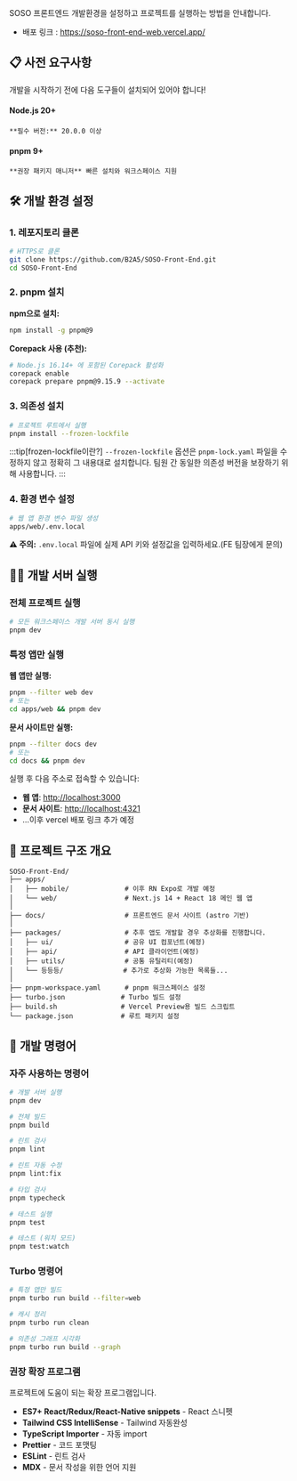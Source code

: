 SOSO 프론트엔드 개발환경을 설정하고 프로젝트를 실행하는 방법을 안내합니다.

- 배포 링크 : https://soso-front-end-web.vercel.app/

## 📋 사전 요구사항

개발을 시작하기 전에 다음 도구들이 설치되어 있어야 합니다!

#### Node.js 20+

    **필수 버전:** 20.0.0 이상

#### pnpm 9+

    **권장 패키지 매니저** 빠른 설치와 워크스페이스 지원

## 🛠️ 개발 환경 설정

### 1. 레포지토리 클론

```bash
# HTTPS로 클론
git clone https://github.com/B2A5/SOSO-Front-End.git
cd SOSO-Front-End
```

### 2. pnpm 설치

**npm으로 설치:**

```bash
npm install -g pnpm@9
```

**Corepack 사용 (추천):**

```bash
# Node.js 16.14+ 에 포함된 Corepack 활성화
corepack enable
corepack prepare pnpm@9.15.9 --activate
```

### 3. 의존성 설치

```bash
# 프로젝트 루트에서 실행
pnpm install --frozen-lockfile
```

:::tip[frozen-lockfile이란?]
`--frozen-lockfile` 옵션은 `pnpm-lock.yaml` 파일을 수정하지 않고 정확히 그 내용대로 설치합니다.
팀원 간 동일한 의존성 버전을 보장하기 위해 사용합니다.
:::

### 4. 환경 변수 설정

```bash
# 웹 앱 환경 변수 파일 생성
apps/web/.env.local
```

<div className="bg-yellow-50 border border-yellow-200 p-4 rounded-lg">
  <strong>⚠️ 주의:</strong> <code>.env.local</code> 파일에 실제 API 키와 설정값을 입력하세요.(FE
  팀장에게 문의)
</div>

## 🏃‍♂️ 개발 서버 실행

### 전체 프로젝트 실행

```bash
# 모든 워크스페이스 개발 서버 동시 실행
pnpm dev
```

### 특정 앱만 실행

**웹 앱만 실행:**

```bash
pnpm --filter web dev
# 또는
cd apps/web && pnpm dev
```

**문서 사이트만 실행:**

```bash
pnpm --filter docs dev
# 또는
cd docs && pnpm dev
```

실행 후 다음 주소로 접속할 수 있습니다:

- **웹 앱**: [http://localhost:3000](http://localhost:3000)
- **문서 사이트**: [http://localhost:4321](http://localhost:4321)
- ...이후 vercel 배포 링크 추가 예정

## 📁 프로젝트 구조 개요

```
SOSO-Front-End/
├── apps/
│   ├── mobile/              # 이후 RN Expo로 개발 예정
│   └── web/                 # Next.js 14 + React 18 메인 웹 앱
│
├── docs/                    # 프론트엔드 문서 사이트 (astro 기반)
│
├── packages/                # 추후 앱도 개발할 경우 추상화를 진행합니다.
│   ├── ui/                  # 공유 UI 컴포넌트(예정)
│   ├── api/                 # API 클라이언트(예정)
│   ├── utils/               # 공통 유틸리티(예정)
│   └── 등등등/               # 추가로 추상화 가능한 목록들...
│
├── pnpm-workspace.yaml      # pnpm 워크스페이스 설정
├── turbo.json              # Turbo 빌드 설정
├── build.sh                # Vercel Preview용 빌드 스크립트
└── package.json            # 루트 패키지 설정
```

## 🧪 개발 명령어

### 자주 사용하는 명령어

```bash
# 개발 서버 실행
pnpm dev

# 전체 빌드
pnpm build

# 린트 검사
pnpm lint

# 린트 자동 수정
pnpm lint:fix

# 타입 검사
pnpm typecheck

# 테스트 실행
pnpm test

# 테스트 (워치 모드)
pnpm test:watch
```

### Turbo 명령어

```bash
# 특정 앱만 빌드
pnpm turbo run build --filter=web

# 캐시 정리
pnpm turbo run clean

# 의존성 그래프 시각화
pnpm turbo run build --graph
```

### 권장 확장 프로그램

프로젝트에 도움이 되는 확장 프로그램입니다.

- **ES7+ React/Redux/React-Native snippets** - React 스니펫
- **Tailwind CSS IntelliSense** - Tailwind 자동완성
- **TypeScript Importer** - 자동 import
- **Prettier** - 코드 포맷팅
- **ESLint** - 린트 검사
- **MDX** - 문서 작성을 위한 언어 지원
